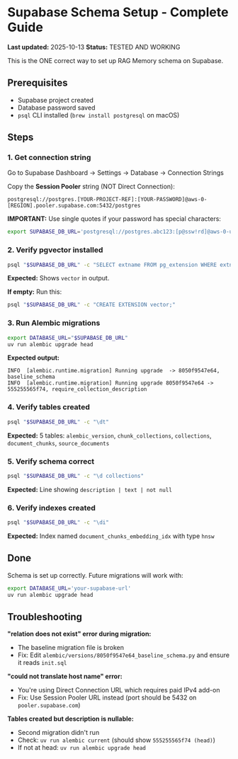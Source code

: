 # Supabase Schema Setup - Complete Guide

**Last updated:** 2025-10-13
**Status:** TESTED AND WORKING

This is the ONE correct way to set up RAG Memory schema on Supabase.

## Prerequisites

- Supabase project created
- Database password saved
- `psql` CLI installed (`brew install postgresql` on macOS)

## Steps

### 1. Get connection string

Go to Supabase Dashboard → Settings → Database → Connection Strings

Copy the **Session Pooler** string (NOT Direct Connection):
```
postgresql://postgres.[YOUR-PROJECT-REF]:[YOUR-PASSWORD]@aws-0-[REGION].pooler.supabase.com:5432/postgres
```

**IMPORTANT:** Use single quotes if your password has special characters:
```bash
export SUPABASE_DB_URL='postgresql://postgres.abc123:[p@ssw!rd]@aws-0-us-east-1.pooler.supabase.com:5432/postgres'
```

### 2. Verify pgvector installed

```bash
psql "$SUPABASE_DB_URL" -c "SELECT extname FROM pg_extension WHERE extname = 'vector';"
```

**Expected:** Shows `vector` in output.

**If empty:** Run this:
```bash
psql "$SUPABASE_DB_URL" -c "CREATE EXTENSION vector;"
```

### 3. Run Alembic migrations

```bash
export DATABASE_URL="$SUPABASE_DB_URL"
uv run alembic upgrade head
```

**Expected output:**
```
INFO  [alembic.runtime.migration] Running upgrade  -> 8050f9547e64, baseline_schema
INFO  [alembic.runtime.migration] Running upgrade 8050f9547e64 -> 555255565f74, require_collection_description
```

### 4. Verify tables created

```bash
psql "$SUPABASE_DB_URL" -c "\dt"
```

**Expected:** 5 tables: `alembic_version`, `chunk_collections`, `collections`, `document_chunks`, `source_documents`

### 5. Verify schema correct

```bash
psql "$SUPABASE_DB_URL" -c "\d collections"
```

**Expected:** Line showing `description | text | not null`

### 6. Verify indexes created

```bash
psql "$SUPABASE_DB_URL" -c "\di"
```

**Expected:** Index named `document_chunks_embedding_idx` with type `hnsw`

## Done

Schema is set up correctly. Future migrations will work with:
```bash
export DATABASE_URL='your-supabase-url'
uv run alembic upgrade head
```

## Troubleshooting

**"relation does not exist" error during migration:**
- The baseline migration file is broken
- Fix: Edit `alembic/versions/8050f9547e64_baseline_schema.py` and ensure it reads `init.sql`

**"could not translate host name" error:**
- You're using Direct Connection URL which requires paid IPv4 add-on
- Fix: Use Session Pooler URL instead (port should be 5432 on `pooler.supabase.com`)

**Tables created but description is nullable:**
- Second migration didn't run
- Check: `uv run alembic current` (should show `555255565f74 (head)`)
- If not at head: `uv run alembic upgrade head`
